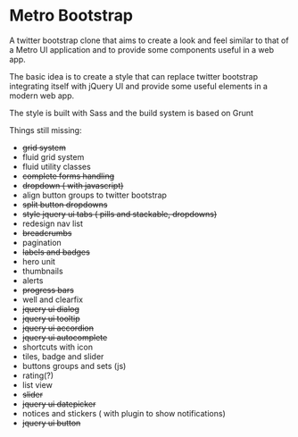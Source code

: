# Metro Bootstrap #

A twitter bootstrap clone that aims to create a look and feel similar to that of a Metro UI application and to provide some components useful in a web app.


The basic idea is to create a style that can replace twitter bootstrap integrating itself with jQuery UI and provide some useful elements in a modern web app.

The style is built with Sass and the build system is based on Grunt

Things still missing:

-  ~~grid system~~
- fluid grid system
- fluid utility classes
- ~~complete forms handling~~
- ~~dropdown ( with javascript)~~
- align button groups to twitter bootstrap 
- ~~split button dropdowns~~
- ~~style jquery ui tabs ( pills and stackable, dropdowns)~~
- redesign nav list
- ~~breadcrumbs~~ 
- pagination
- ~~labels and badges~~
- hero unit
- thumbnails 
- alerts
- ~~progress bars~~
- well and clearfix
- ~~jquery ui dialog~~
- ~~jquery ui tooltip~~
- ~~jquery ui accordion~~
- ~~jquery ui autocomplete~~
- shortcuts with icon
- tiles, badge and slider
- buttons groups and sets (js)
- rating(?)
- list view
- ~~slider~~
- ~~jquery ui datepicker~~
- notices and stickers ( with plugin to show notifications)
- ~~jquery ui button~~